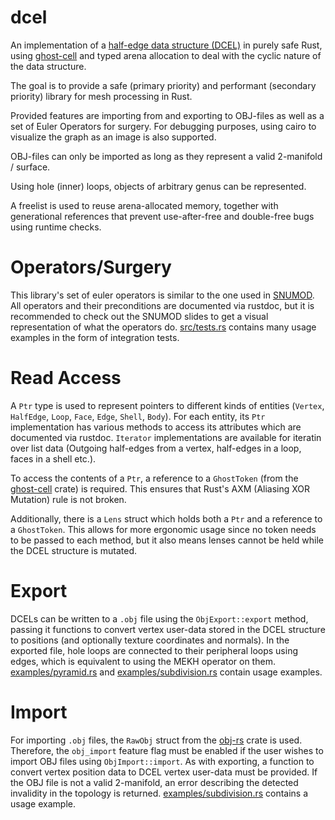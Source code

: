 # dcel

An implementation of a [half-edge data structure (DCEL)](https://en.wikipedia.org/wiki/Doubly_connected_edge_list) in purely safe Rust, using [ghost-cell](https://plv.mpi-sws.org/rustbelt/ghostcell/) and typed arena allocation to deal with the cyclic nature of the data structure.

The goal is to provide a safe (primary priority) and performant (secondary priority) library for mesh processing in Rust.

Provided features are importing from and exporting to OBJ-files as well as a set of Euler Operators for surgery. For debugging purposes, using cairo to visualize the graph as an image is also supported.

OBJ-files can only be imported as long as they represent a valid 2-manifold / surface.

Using hole (inner) loops, objects of arbitrary genus can be represented.

A freelist is used to reuse arena-allocated memory, together with generational references that prevent use-after-free and double-free bugs using runtime checks.

# Operators/Surgery

This library's set of euler operators is similar to the one used in [SNUMOD](https://ocw.snu.ac.kr/sites/default/files/NOTE/4837.pdf). All operators and their preconditions are documented via rustdoc, but it is recommended to check out the SNUMOD slides to get a visual representation of what the operators do. [src/tests.rs](src/tests.rs) contains many usage examples in the form of integration tests.

# Read Access

A `Ptr` type is used to represent pointers to different kinds of entities (`Vertex`, `HalfEdge`, `Loop`, `Face`, `Edge`, `Shell`, `Body`). For each entity, its `Ptr` implementation has various methods to access its attributes which are documented via rustdoc. `Iterator` implementations are available for iteratin over list data (Outgoing half-edges from a vertex, half-edges in a loop, faces in a shell etc.).

To access the contents of a `Ptr`, a reference to a `GhostToken` (from the [ghost-cell](https://crates.io/crates/ghost-cell) crate) is required. This ensures that Rust's AXM (Aliasing XOR Mutation) rule is not broken.

Additionally, there is a `Lens` struct which holds both a `Ptr` and a reference to a `GhostToken`. This allows for more ergonomic usage since no token needs to be passed to each method, but it also means lenses cannot be held while the DCEL structure is mutated.

# Export

DCELs can be written to a `.obj` file using the `ObjExport::export` method, passing it functions to convert vertex user-data stored in the DCEL structure to positions (and optionally texture coordinates and normals). In the exported file, hole loops are connected to their peripheral loops using edges, which is equivalent to using the MEKH operator on them. [examples/pyramid.rs](examples/pyramid.rs) and [examples/subdivision.rs](examples/subdivision.rs) contain usage examples.

# Import

For importing `.obj` files, the `RawObj` struct from the [obj-rs](https://crates.io/crates/obj-rs) crate is used. Therefore, the `obj_import` feature flag must be enabled if the user wishes to import OBJ files using `ObjImport::import`. As with exporting, a function to convert vertex position data to DCEL vertex user-data must be provided. If the OBJ file is not a valid 2-manifold, an error describing the detected invalidity in the topology is returned. [examples/subdivision.rs](examples/subdivision.rs) contains a usage example.
